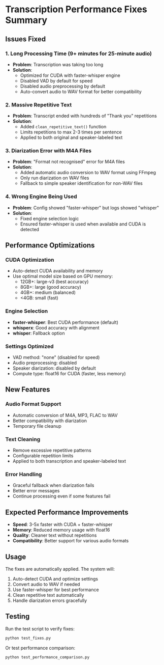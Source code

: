 # Transcription Performance Fixes Summary

## Issues Fixed

### 1. **Long Processing Time (9+ minutes for 25-minute audio)**
- **Problem**: Transcription was taking too long
- **Solution**: 
  - Optimized for CUDA with faster-whisper engine
  - Disabled VAD by default for speed
  - Disabled audio preprocessing by default
  - Auto-convert audio to WAV format for better compatibility

### 2. **Massive Repetitive Text**
- **Problem**: Transcript ended with hundreds of "Thank you" repetitions
- **Solution**: 
  - Added `clean_repetitive_text()` function
  - Limits repetitions to max 2-3 times per sentence
  - Applied to both original and speaker-labeled text

### 3. **Diarization Error with M4A Files**
- **Problem**: "Format not recognised" error for M4A files
- **Solution**: 
  - Added automatic audio conversion to WAV format using FFmpeg
  - Only run diarization on WAV files
  - Fallback to simple speaker identification for non-WAV files

### 4. **Wrong Engine Being Used**
- **Problem**: Config showed "faster-whisper" but logs showed "whisper"
- **Solution**: 
  - Fixed engine selection logic
  - Ensured faster-whisper is used when available and CUDA is detected

## Performance Optimizations

### CUDA Optimization
- Auto-detect CUDA availability and memory
- Use optimal model size based on GPU memory:
  - 12GB+: large-v3 (best accuracy)
  - 8GB+: large (good accuracy)  
  - 4GB+: medium (balanced)
  - <4GB: small (fast)

### Engine Selection
- **faster-whisper**: Best CUDA performance (default)
- **whisperx**: Good accuracy with alignment
- **whisper**: Fallback option

### Settings Optimized
- VAD method: "none" (disabled for speed)
- Audio preprocessing: disabled
- Speaker diarization: disabled by default
- Compute type: float16 for CUDA (faster, less memory)

## New Features

### Audio Format Support
- Automatic conversion of M4A, MP3, FLAC to WAV
- Better compatibility with diarization
- Temporary file cleanup

### Text Cleaning
- Remove excessive repetitive patterns
- Configurable repetition limits
- Applied to both transcription and speaker-labeled text

### Error Handling
- Graceful fallback when diarization fails
- Better error messages
- Continue processing even if some features fail

## Expected Performance Improvements

- **Speed**: 3-5x faster with CUDA + faster-whisper
- **Memory**: Reduced memory usage with float16
- **Quality**: Cleaner text without repetitions
- **Compatibility**: Better support for various audio formats

## Usage

The fixes are automatically applied. The system will:
1. Auto-detect CUDA and optimize settings
2. Convert audio to WAV if needed
3. Use faster-whisper for best performance
4. Clean repetitive text automatically
5. Handle diarization errors gracefully

## Testing

Run the test script to verify fixes:
```bash
python test_fixes.py
```

Or test performance comparison:
```bash
python test_performance_comparison.py
``` 